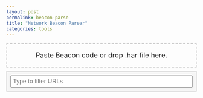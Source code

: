 ```yaml
---
layout: post
permalink: beacon-parse
title: "Network Beacon Parser"
categories: tools
---
```

<style>
    div.wrapper {
        margin: 0, 0, 0, 0;
        max-width: initial;
    }
    #dropArea {
        border: 2px dashed #ccc;
        padding: 20px;
        text-align: center;
        font-size: 18px;
        margin-bottom: 10px;
    }
    #pasteBin {
        opacity: 0.01;
        width: 100%;
        height: 1px;
        overflow: hidden;
    }
    #beaconList {
        max-height: 200px;
        margin-bottom: 10px;
        overflow-y: scroll;
    }
    #filterContainer {
        padding: 10px;
        background-color: #f5f5f5;
        border: 1px solid #ccc;
        margin-bottom: 10px;
    }
    #filterInput {
        padding: 5px;
        font-size: 16px;
        width: 100%;
        box-sizing: border-box;
        
    }
    .urlEntry {
        display: block;
        margin-bottom: 5px;
        word-wrap: break-word;
        overflow-wrap: break-word;
        padding: 5px;
        border: 1px solid #ccc;
        border-radius: 3px;
        overflow: hidden;
        height:24px;
    }
</style>
<div class="mui-container-fluid beacon-parser-page">
    <div contenteditable="true" id="pasteBin"></div>
    <div id="dropArea">Paste Beacon code or drop .har file here.</div>
    <div id="filterContainer" class="mui-textfield">
        <input type="text" id="filterInput" placeholder="Type to filter URLs">
    </div>
    <div id="beaconList"></div>
    <div id="resultTable"></div>
</div>
<script src="/static/beaconParse.js" type="text/javascript"></script>

